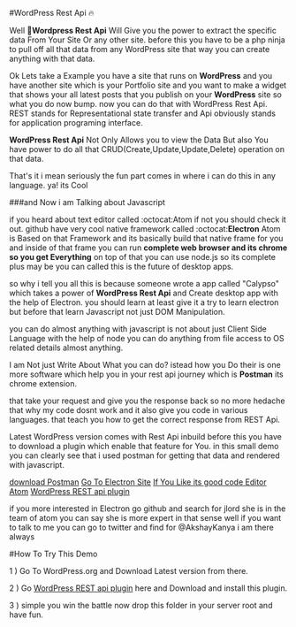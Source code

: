 #WordPress Rest Api :fire:

Well :hatched_chick:**Wordpress Rest Api** Will Give you the power to extract the specific data From Your Site Or any other site. before this you have to 
be a php ninja to pull off all that data from any WordPress site that way you can create anything with that data.

Ok Lets take a Example you have a site that runs on **WordPress** and you have another site which is your Portfolio site and you want to
make a widget that shows your all latest posts that you publish on your **WordPress** site so what you do now bump. now you can do that
with WordPress Rest Api. REST stands for Representational state transfer and Api obviously stands for application programing interface.

**WordPress Rest Api** Not Only Allows you to view the Data But also You have power to do all that CRUD(Create,Update,Update,Delete) operation on that data. 

That's it i mean seriously the fun part comes in where i can do this in any language. ya! its Cool 

###and Now i am Talking about Javascript

if you heard about text editor called :octocat:Atom if not you should check it out. github have very cool native framework called :octocat:**Electron** Atom is Based on that Framework and its basically build that native frame for you and inside
of that frame you can run **complete web browser and its chrome so you get Everything** on top of that you can use node.js so its complete plus
may be you can called this is the future of desktop apps. 

so why i tell you all this is because someone wrote a app called "Calypso" which
takes a power of **WordPress Rest Api** and Create desktop app with the help of Electron. you should learn at least give it a try to learn electron but before that learn Javascript not just DOM Manipulation.

you can do almost anything with javascript is not about just Client Side Language with the help of node you can do anything from file access to OS related details almost anything.

I am Not just Write About What you can do? istead how you Do their is one more software which help you in your rest api journey which is **Postman** its chrome extension.

that take your request and give you the response back so no more hedache that why my code dosnt work and it also give you code in various
languages. that teach you how to get the correct response from REST Api. 

Latest WordPress version comes with Rest Api inbuild before this you
have to download a plugin which enable that feature for You. in this small demo you can clearly see that i used postman for getting that data and rendered with javascript. 

[download Postman](https://chrome.google.com/webstore/detail/postman/fhbjgbiflinjbdggehcddcbncdddomop?hl=en-GB)
[Go To Electron Site](http://electron.atom.io/)
[If You Like its good code Editor Atom](https://atom.io/)
[WordPress REST api plugin](https://wordpress.org/plugins/json-rest-api/)

if you more interested in Electron go github and search for jlord she is in the team of atom you can say she is more expert in that sense
well if you want to talk to me you can go to twitter and find for @AkshayKanya i am there always

#How To Try This Demo

1 ) Go To WordPress.org and Download Latest version from there.

2 ) Go [WordPress REST api plugin](https://wordpress.org/plugins/json-rest-api/) here and Download and install this plugin.

3 ) simple you win the battle now drop this folder in your server root and have fun.

